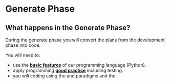 # Generate Phase

## What happens in the Generate Phase?

During the generate phase you will convert the plans from the development phase into code.

You will need to:

- use the **[basic features](../2_concepts/2-1_basic_features.md)** of our programming language (Python).
- apply programming **[good practice](../2_concepts/2-2_good_practice.md)** including testing.
- you will coding using the **[](oop)** and **[](event_driven)** paradigms and the **[](mvc)**.